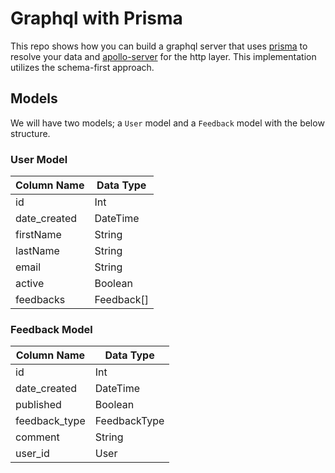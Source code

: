 # Graphql with Prisma
This repo shows how you can build a graphql server that uses [prisma](https://www.prisma.io/?utm_source=Prisma%20Ambassador&utm_medium=Blog%20post&utm_campaign=Prisma%20AP%20Joey%20Ng%27ethe) to resolve your data and [apollo-server](https://github.com/apollographql/apollo-server) for the http layer. This implementation utilizes the schema-first approach.

## Models

We will have two models; a `User` model and a `Feedback` model with the below structure.


### User Model

| Column Name  | Data Type  |
|--------------|------------|
| id           | Int        |
| date_created | DateTime   |
| firstName    | String     |
| lastName     | String     |
| email        | String     |
| active       | Boolean    |
| feedbacks    | Feedback[] |

### Feedback Model

| Column Name   | Data Type    |
|---------------|--------------|
| id            | Int          |
| date_created  | DateTime     |
| published     | Boolean      |
| feedback_type | FeedbackType |
| comment       | String       |
| user_id       | User         |




